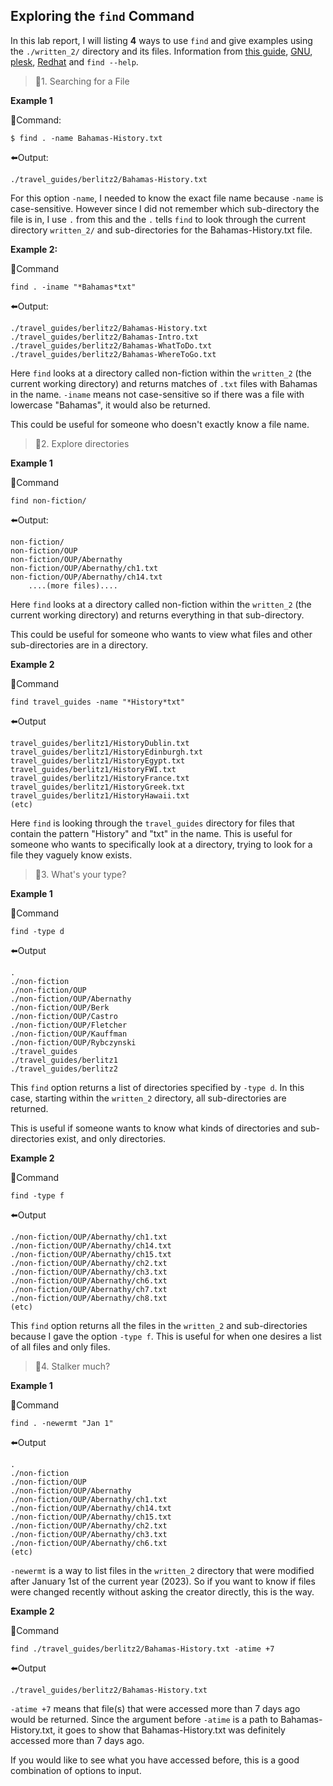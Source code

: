 Exploring the `find` Command
----------------------------

In this lab report, I will listing **4** ways to use `find` and give examples using the `./written_2/` directory and its files.
Information from [this guide](https://kb.iu.edu/d/admm#:~:text=Use%20the%20Unix%20find%20command%20to%20search%20for,a%20filename%20or%20matching%20expression%2C%20such%20as%20%22%2A.txt%22.), [GNU](https://www.gnu.org/software/findutils/manual/html_mono/find.html), [plesk](https://www.plesk.com/blog/various/find-files-in-linux-via-command-line/), [Redhat](https://www.redhat.com/sysadmin/linux-find-command) and `find --help`. 


> 📌1. Searching for a File

**Example 1**

📩Command:
```
$ find . -name Bahamas-History.txt
```

⬅️Output:
```
./travel_guides/berlitz2/Bahamas-History.txt
```
For this option `-name`, I needed to know the exact file name because `-name` is case-sensitive. However since I did not remember which sub-directory the file is in, I use `.` from this and the `.` tells `find` to look through the current directory `written_2/` and sub-directories for the Bahamas-History.txt file.  

**Example 2:**

📩Command
```
find . -iname "*Bahamas*txt"
```
⬅️Output:
```
./travel_guides/berlitz2/Bahamas-History.txt
./travel_guides/berlitz2/Bahamas-Intro.txt
./travel_guides/berlitz2/Bahamas-WhatToDo.txt
./travel_guides/berlitz2/Bahamas-WhereToGo.txt
```
Here `find` looks at a directory called non-fiction within the `written_2` (the current working directory) and returns matches of `.txt` files with Bahamas in the name. `-iname` means not case-sensitive so if there was a file with lowercase "Bahamas", it would also be returned.

This could be useful for someone who doesn't exactly know a file name.


> 📌2. Explore directories

**Example 1**

📩Command
```
find non-fiction/
```
⬅️Output:
```
non-fiction/
non-fiction/OUP
non-fiction/OUP/Abernathy
non-fiction/OUP/Abernathy/ch1.txt
non-fiction/OUP/Abernathy/ch14.txt
    ....(more files)....
```
Here `find` looks at a directory called non-fiction within the `written_2` (the current working directory) and returns everything in that sub-directory.

This could be useful for someone who wants to view what files and other sub-directories are in a directory.


**Example 2**

📩Command
```
find travel_guides -name "*History*txt"
```
⬅️Output
```
travel_guides/berlitz1/HistoryDublin.txt
travel_guides/berlitz1/HistoryEdinburgh.txt
travel_guides/berlitz1/HistoryEgypt.txt
travel_guides/berlitz1/HistoryFWI.txt
travel_guides/berlitz1/HistoryFrance.txt
travel_guides/berlitz1/HistoryGreek.txt
travel_guides/berlitz1/HistoryHawaii.txt
(etc)
```
Here `find` is looking through the `travel_guides` directory for files that contain the pattern "History" and "txt" in the name. This is useful for someone who wants to specifically look at a directory, trying to look for a file they vaguely know exists. 

> 📌3. What's your type?

**Example 1**

📩Command
```
find -type d
```
⬅️Output
```
.
./non-fiction
./non-fiction/OUP
./non-fiction/OUP/Abernathy
./non-fiction/OUP/Berk
./non-fiction/OUP/Castro
./non-fiction/OUP/Fletcher
./non-fiction/OUP/Kauffman
./non-fiction/OUP/Rybczynski
./travel_guides
./travel_guides/berlitz1
./travel_guides/berlitz2
```
This `find` option returns a list of directories specified by `-type d`. In this case, starting within the `written_2` directory, all sub-directories are returned.

This is useful if someone wants to know what kinds of directories and sub-directories exist, and only directories.

**Example 2**

📩Command
```
find -type f
```
⬅️Output
```
./non-fiction/OUP/Abernathy/ch1.txt
./non-fiction/OUP/Abernathy/ch14.txt
./non-fiction/OUP/Abernathy/ch15.txt
./non-fiction/OUP/Abernathy/ch2.txt
./non-fiction/OUP/Abernathy/ch3.txt
./non-fiction/OUP/Abernathy/ch6.txt
./non-fiction/OUP/Abernathy/ch7.txt
./non-fiction/OUP/Abernathy/ch8.txt
(etc)
```
This `find` option returns all the files in the `written_2` and sub-directories because I gave the option `-type f`. This is useful for when one desires a list of all files and only files.

> 📌4. Stalker much?


**Example 1**

📩Command
```
find . -newermt "Jan 1"
```

⬅️Output
```
.
./non-fiction
./non-fiction/OUP
./non-fiction/OUP/Abernathy
./non-fiction/OUP/Abernathy/ch1.txt
./non-fiction/OUP/Abernathy/ch14.txt
./non-fiction/OUP/Abernathy/ch15.txt
./non-fiction/OUP/Abernathy/ch2.txt
./non-fiction/OUP/Abernathy/ch3.txt
./non-fiction/OUP/Abernathy/ch6.txt
(etc)
```
`-newermt` is a way to list files in the `written_2` directory that were modified after January 1st of the current year (2023).  So if you want to know if files were changed recently without asking the creator directly, this is the way.


**Example 2**

📩Command
```
find ./travel_guides/berlitz2/Bahamas-History.txt -atime +7
```
⬅️Output
```
./travel_guides/berlitz2/Bahamas-History.txt
```
`-atime +7` means that file(s) that were accessed more than 7 days ago would be returned. Since the argument before `-atime` is a path to Bahamas-History.txt, it goes to show that Bahamas-History.txt was definitely accessed more than 7 days ago. 

If you would like to see what you have accessed before, this is a good combination of options to input. 

